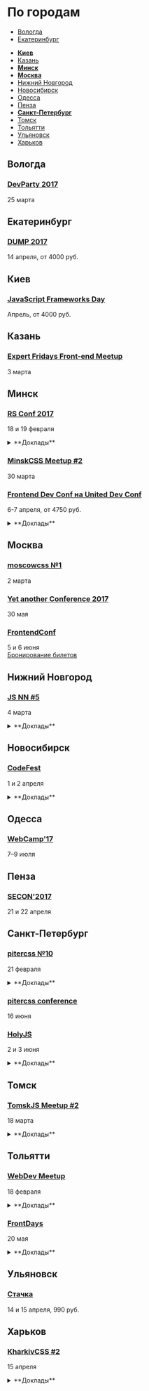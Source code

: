 # По городам

- [Вологда](#Вологда)
- [Екатеринбург](#Екатеринбург)
<!-- - [Иркутск](#Иркутск) -->
- **[Киев](#Киев)**
- [Казань](#Казань)
- **[Минск](#Минск)**
- **[Москва](#Москва)**
- [Нижний Новгород](#Нижний-Новгород)
- [Новосибирск](#Новосибирск)
- [Одесса](#Одесса)
- [Пенза](#Пенза)
- **[Санкт-Петербург](#Санкт-Петербург)**
- [Томск](#Томск)
- [Тольятти](#Тольятти)
- [Ульяновск](#Ульяновск)
- [Харьков](#Харьков)

## Вологда

### [DevParty 2017](https://devparty.ru)

25 марта

## Екатеринбург

### [DUMP 2017](http://dump-conf.ru/)

14 апреля, от 4000 руб.

## Киев

### [JavaScript Frameworks Day](http://frameworksdays.com/event/js-frameworks-day-2017)

Апрель, от 4000 руб.

## Казань

### [Expert Fridays Front-end Meetup](http://expertfridays.com/meetups/front-end-meetup-2/)

3 марта

## Минск

### [RS Conf 2017](https://2017.conf.rollingscopes.com/index.html)

18 и 19 февраля

<details>
  <summary>**Доклады**</summary>

  - «WARPSPEED: High performance tricks: Web Workers, GPU computing and Web Assembly», Martin Splitt
  - «Front-end As I See It», Anna Selezniova
  - «Dynamic Analysis with Babel», Matt Zeunert
  - «Machine learning and neural nets in JavaScript», Vsevolod Rodionov
  - «Surviving the offline status», Rafael Teixeira Fernandes
  - «Why (Mobile) Web Compatibility is (so) important?», Stefania Ioana Chiorean
  - «“I can’t work on my phone” - desktop all the things», Stefan Judis
  - «GraphQL beyond the limit», Gabriel Mičko
  - «Workshop: Automate it! Or how to set up dev tools in WebStorm», Ekaterina Prigara
  - «Unleashing The Power Of Patterns with Angular 2», Dmitriy Schekhovtsov
  - «How We Moved To HTTP/2 To Improve Performance... And Failed», Vitaly Friedman
  - «ECMAScript 2017 and beyond», Dr. Axel Rauschmayer
  - «Service Design: Case study», Vital Varanovich
  - «Making PWAs with Polymer», Martin Splitt
  - «My Vanilla CSS», Vadim Makeev
  - «Миграция с Angular 1 на Angular 2+», Andrei Palchys
  - «Service Workers, the gotchas in your path to production», Antoni Huguet Vives
  - «Designing for Composability», Andrey Listochkin
  - «Shells written in JavaScript», Denys Dovhan
  - «Lodash QuickDraw!», Alexander Gerasimov
</details>

### [MinskCSS Meetup #2](http://minskcss.by/)

30 марта

### [Frontend Dev Conf на United Dev Conf](http://unitedconf.com/category/dokladchiki/frontend-dev-conf/)

6-7 апреля, от 4750 руб.

<details>
  <summary>**Доклады**</summary>

  - «Как приручить WebVR», Дмитрий Барталевич
  - «Применяя стандарты кодирования NASA к JavaScript», Денис Радин
  - «Vue.JS: На что я променял React в 2017 и почему?», Илья Климов
</details>

## Москва

### [moscowcss №1](https://moscowcss.timepad.ru/event/443474/)

2 марта

### [Yet another Conference 2017](https://events.yandex.ru/events/yac/30-may-2017/)

30 мая

### [FrontendConf](http://frontendconf.ru/)

5 и 6 июня  
[Бронирование билетов](http://conf.ontico.ru/conference/join/frontend_conf_2017.html)

## Нижний Новгород

### [JS NN #5](https://www.it52.info/events/2017-03-04-js-nn-5)

4 марта

<details>
  <summary>**Доклады**</summary>

  - «Обзор Riot.js», Михаил Ангелов
  - «Анализ производительности в React.js», Сергей Смышляев
  - «LoopBack», Дмитрий Родичев
  - «Использование RxJs для связывания компонентов приложения», Максим Голованёв
  - «Новые фичи в CSS», Андрей Макаров
</details>

## Новосибирск

### [CodeFest](http://2017.codefest.ru/)

1 и 2 апреля

<details>
  <summary>**Доклады**</summary>

  - «Клиенту и серверу нужно поговорить», Никита Прокопов (Cognician)
  - «Rempl — крутая платформа для крутых инструментов», Роман Дворнов (Авито)
  - «Бешеные псы: Angular 2 и React лицом к лицу», Евгений Гусев (Wrike)
</details>

## Одесса

### [WebCamp'17](http://webcamp.in.ua)

7–9 июля

## Пенза

### [SECON'2017](http://2017.secon.ru)

21 и 22 апреля

## Санкт-Петербург

### [pitercss №10](https://pitercss.timepad.ru/event/442550/)

21 февраля

<details>
  <summary>**Доклады**</summary>

  - «Почему я не могу пользоваться твоим сайтом?», Иван Бакаидов
  - «Adaptive or dead», Денис Воронов
  - «Как не писать CSS и радоваться жизни», Алексей Сафин
</details>

### [pitercss conference](https://pitercss.com/)

16 июня

### [HolyJS](https://holyjs-piter.ru)

2 и 3 июня

<details>
  <summary>**Доклады**</summary>

  - «Build Cross-Platform Desktop Apps with Electron», (Feross Aboukhadijeh)
  - «Rendering performance from the ground up», Martin Splitt (Archilogic)
</details>

## Томск

### [TomskJS Meetup #2](https://tomskjs.timepad.ru/event/447861/)

18 марта

<details>
  <summary>**Доклады**</summary>

  - «Введение в Cycle.js», Максим Самойлов
  - «Обучение фронтенду, взгляд со стороны работодателя», Сергей Черепанов
  - «Как мы пришли к TypeScript», Никита Размахнин

</details>

## Тольятти

### [WebDev Meetup](http://wdmeetup.ru)

18 февраля

<details>
  <summary>**Доклады**</summary>

  - «Nginx + Lua - быстрый и мощный сервер приложений», Владислав Смирнов (Radyushin & Company)
</details>

### [FrontDays](https://frontdays.ru)

20 мая

<details>
  <summary>**Доклады**</summary>

  - «Идем к синхронному flow в асинхронном мире node.js», Павлов Александр (AndersenLab)
  - «Деоптимизация JavaScript», Игорь Лобанов (OneTwoTrip)
  - «Мист. Сервис для работы с Apache Spark», Леонид Блохин (pache Spark)
  - «REACTивные терминалы оплаты. Да, так тоже можно!», Дмитрий Тупалов (Tyme.ru)
  - «Погружение в Service Worker», Олег Наянов (DZ Systems)
  - «Ускоряем восприятие производительности пользователя», Артём Белов (Право.ру)
  - «λ в js без фанатизма», Михаил Синяков, (X-Card)
</details>

## Ульяновск

### [Стачка](http://nastachku.ru)

14 и 15 апреля, 990 руб.

## Харьков

### [KharkivCSS #2](http://kharkivcss.org)

15 апреля

<details>
  <summary>**Доклады**</summary>

  - «CSS Selectors», Евгений Исаков
  - «Построение сложных анимационных интерфейсов», Андрей Бойко
  - «Фронтенд по фэн-шуй», Виктор Павлов
  - «CSS-переменные», Елена Жукова
  - «Функциональные анимации в вебе», Денис Яровой
  - «Мой ванильный CSS», Вадим Макеев
</details>

